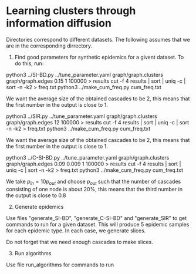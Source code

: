 # Learning clusters through information diffusion

Directories correspond to different datasets. The following assumes that we are in the corresponding dirrectory.

1. Find good parameters for synthetic epidemics for a givent dataset. To do this, run: 

python3 ../SI-BD.py ../tune_parameter.yaml graph/graph.clusters graph/graph.edges 0.15 1 100000 > results
cut -f 4 results | sort | uniq -c | sort -n -k2 > freq.txt
python3 ../make_cum_freq.py cum_freq.txt

We want the average size of the obtained cascades to be 2, this means that the first number in the output is close to 1.

python3 ../SIR.py ../tune_parameter.yaml graph/graph.clusters graph/graph.edges 12 100000 > results
cut -f 4 results | sort | uniq -c | sort -n -k2 > freq.txt
python3 ../make_cum_freq.py cum_freq.txt

We want the average size of the obtained cascades to be 2, this means that the first number in the output is close to 1.

python3 ../C-SI-BD.py ../tune_parameter.yaml graph/graph.clusters graph/graph.edges 0.09 0.009 1 100000 > results
cut -f 4 results | sort | uniq -c | sort -n -k2 > freq.txt
python3 ../make_cum_freq.py cum_freq.txt

We take $p_{in} = 10 p_{out}$ and choose $p_{out}$ such that the number of cascades consisting of one node is about 20\%, this means that the third number in the output is close to 0.8

2. Generate epidemics

Use files "generate_SI-BD", "generate_C-SI-BD" and "generate_SIR" to get commands to run for a given dataset. This will produce 5 epidemic samples for each epidemic type. In each case, we generate slices.

Do not forget that we need enough cascades to make slices.

3. Run algorithms

Use file run_algorithms for commands to run

